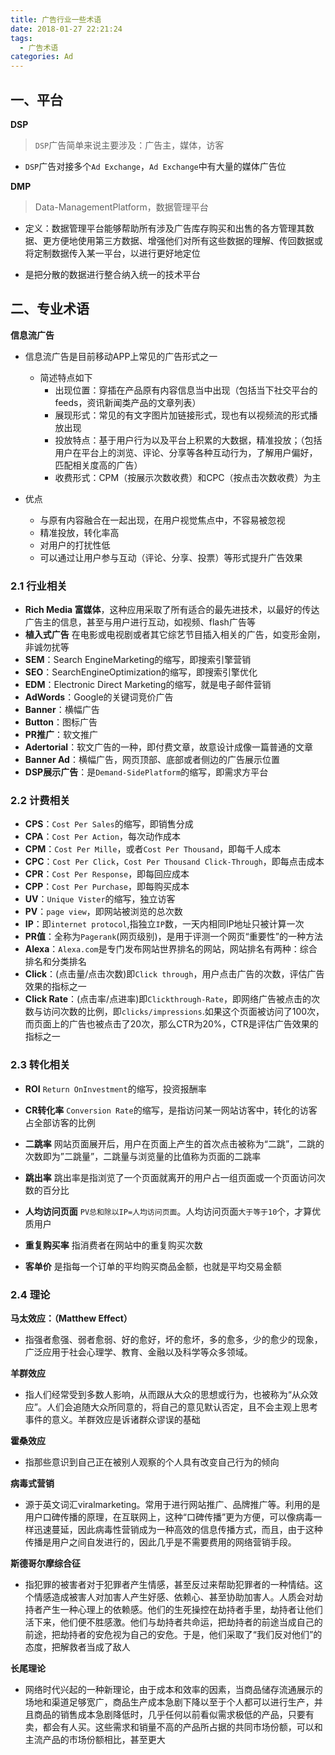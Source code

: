 ```yaml
---
title: 广告行业一些术语
date: 2018-01-27 22:21:24
tags: 
  - 广告术语
categories: Ad
---
```


## 一、平台

**DSP**

> `DSP`广告简单来说主要涉及：广告主，媒体，访客

- `DSP`广告对接多个`Ad Exchange`，`Ad Exchange`中有大量的媒体广告位

**DMP**

> Data-ManagementPlatform，数据管理平台

- 定义：数据管理平台能够帮助所有涉及广告库存购买和出售的各方管理其数据、更方便地使用第三方数据、增强他们对所有这些数据的理解、传回数据或将定制数据传入某一平台，以进行更好地定位

- 是把分散的数据进行整合纳入统一的技术平台


## 二、专业术语

**信息流广告**

- 信息流广告是目前移动APP上常见的广告形式之一
  - 简述特点如下
    - 出现位置：穿插在产品原有内容信息当中出现（包括当下社交平台的feeds，资讯新闻类产品的文章列表）
    - 展现形式：常见的有文字图片加链接形式，现也有以视频流的形式播放出现
    - 投放特点：基于用户行为以及平台上积累的大数据，精准投放；（包括用户在平台上的浏览、评论、分享等各种互动行为，了解用户偏好，匹配相关度高的广告）
    - 收费形式：CPM（按展示次数收费）和CPC（按点击次数收费）为主

- 优点
  - 与原有内容融合在一起出现，在用户视觉焦点中，不容易被忽视
  - 精准投放，转化率高
  - 对用户的打扰性低
  - 可以通过让用户参与互动（评论、分享、投票）等形式提升广告效果

### 2.1 行业相关

- **Rich Media 富媒体**，这种应用采取了所有适合的最先进技术，以最好的传达广告主的信息，甚至与用户进行互动，如视频、flash广告等
- **植入式广告** 在电影或电视剧或者其它综艺节目插入相关的广告，如变形金刚，非诚勿扰等
- **SEM**：Search EngineMarketing的缩写，即搜索引擎营销
- **SEO**：SearchEngineOptimization的缩写，即搜索引擎优化
- **EDM**：Electronic Direct Marketing的缩写，就是电子邮件营销
- **AdWords**：Google的关键词竞价广告
- **Banner**：横幅广告
- **Button**：图标广告
- **PR推广**：软文推广
- **Adertorial**：软文广告的一种，即付费文章，故意设计成像一篇普通的文章
- **Banner Ad**：横幅广告，网页顶部、底部或者侧边的广告展示位置
- **DSP展示广告**：是`Demand-SidePlatform`的缩写，即需求方平台

### 2.2 计费相关

- **CPS**：`Cost Per Sales`的缩写，即销售分成
- **CPA**：`Cost Per Action`，每次动作成本
- **CPM**：`Cost Per Mille`，或者`Cost Per Thousand`，即每千人成本
- **CPC**：`Cost Per Click`，`Cost Per Thousand Click-Through`，即每点击成本
- **CPR**：`Cost Per Response`，即每回应成本
- **CPP**：`Cost Per Purchase`，即每购买成本
- **UV**：`Unique Vister`的缩写，独立访客
- **PV**：`page view`，即网站被浏览的总次数
- **IP**：即`internet protocol`,指独立`IP`数，一天内相同IP地址只被计算一次
- **PR值**：全称为`Pagerank`(网页级别)，是用于评测一个网页“重要性”的一种方法
- **Alexa**：`Alexa.com`是专门发布网站世界排名的网站，网站排名有两种：综合排名和分类排名
- **Click**：(点击量/点击次数)即`Click through`，用户点击广告的次数，评估广告效果的指标之一
- **Click Rate**：(点击率/点进率)即`Clickthrough-Rate`，即网络广告被点击的次数与访问次数的比例，即`clicks/impressions`.如果这个页面被访问了100次，而页面上的广告也被点击了20次，那么CTR为20%，CTR是评估广告效果的指标之一

### 2.3 转化相关

- **ROI** `Return OnInvestment`的缩写，投资报酬率

- **CR转化率** `Conversion Rate`的缩写，是指访问某一网站访客中，转化的访客占全部访客的比例

- **二跳率** 网站页面展开后，用户在页面上产生的首次点击被称为“二跳”，二跳的次数即为”二跳量”，二跳量与浏览量的比值称为页面的二跳率

- **跳出率** 跳出率是指浏览了一个页面就离开的用户占一组页面或一个页面访问次数的百分比

- **人均访问页面** `PV总和除以IP=人均访问页面`。人均访问页面`大于等于10`个，才算优质用户

- **重复购买率** 指消费者在网站中的重复购买次数

- **客单价** 是指每一个订单的平均购买商品金额，也就是平均交易金额

### 2.4 理论

**马太效应：（Matthew Effect）** 

- 指强者愈强、弱者愈弱、好的愈好，坏的愈坏，多的愈多，少的愈少的现象，广泛应用于社会心理学、教育、金融以及科学等众多领域。

**羊群效应**

- 指人们经常受到多数人影响，从而跟从大众的思想或行为，也被称为“从众效应”。人们会追随大众所同意的，将自己的意见默认否定，且不会主观上思考事件的意义。羊群效应是诉诸群众谬误的基础

**霍桑效应**

- 指那些意识到自己正在被别人观察的个人具有改变自己行为的倾向

**病毒式营销**

- 源于英文词汇viralmarketing。常用于进行网站推广、品牌推广等。利用的是用户口碑传播的原理，在互联网上，这种“口碑传播”更为方便，可以像病毒一样迅速蔓延，因此病毒性营销成为一种高效的信息传播方式，而且，由于这种传播是用户之间自发进行的，因此几乎是不需要费用的网络营销手段。

**斯德哥尔摩综合征**

- 指犯罪的被害者对于犯罪者产生情感，甚至反过来帮助犯罪者的一种情结。这个情感造成被害人对加害人产生好感、依赖心、甚至协助加害人。人质会对劫持者产生一种心理上的依赖感。他们的生死操控在劫持者手里，劫持者让他们活下来，他们便不胜感激。他们与劫持者共命运，把劫持者的前途当成自己的前途，把劫持者的安危视为自己的安危。于是，他们采取了“我们反对他们”的态度，把解救者当成了敌人

**长尾理论** 

- 网络时代兴起的一种新理论，由于成本和效率的因素，当商品储存流通展示的场地和渠道足够宽广，商品生产成本急剧下降以至于个人都可以进行生产，并且商品的销售成本急剧降低时，几乎任何以前看似需求极低的产品，只要有卖，都会有人买。这些需求和销量不高的产品所占据的共同市场份额，可以和主流产品的市场份额相比，甚至更大


